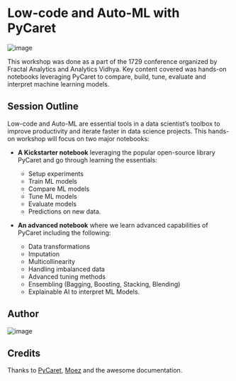 
# Low-code and Auto-ML with PyCaret
![image](https://user-images.githubusercontent.com/3448263/177779489-e0264d89-ff91-4710-ab9d-e4966d4040aa.png)

This workshop was done as a part of the 1729 conference organized by Fractal Analytics and Analytics Vidhya. Key content covered was hands-on notebooks leveraging PyCaret to compare, build, tune, evaluate and interpret machine learning models.

## Session Outline

Low-code and Auto-ML are essential tools in a data scientist’s toolbox to improve productivity and iterate faster in data science projects. This hands-on workshop will focus on two major notebooks:

- __A Kickstarter notebook__ leveraging the popular open-source library PyCaret and go through learning the essentials:
    - Setup experiments
    - Train ML models
    - Compare ML models
    - Tune ML models
    - Evaluate models 
    - Predictions on new data.

- __An advanced notebook__ where we learn advanced capabilities of PyCaret including the following:
    - Data transformations
    - Imputation
    - Multicollinearity
    - Handling imbalanced data
    - Advanced tuning methods
    - Ensembling (Bagging, Boosting, Stacking, Blending) 
    - Explainable AI to interpret ML Models.

## Author

![image](https://user-images.githubusercontent.com/3448263/177781903-c1873548-9733-49ca-add2-c1c416f1cbed.png)

## Credits

Thanks to [PyCaret](https://pycaret.org), [Moez](https://www.linkedin.com/in/profile-moez) and the awesome documentation.
